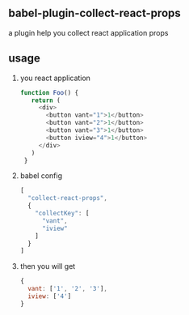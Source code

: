 ## babel-plugin-collect-react-props

a plugin help you collect react application props

## usage

1. you react application

   ```js
   function Foo() {
      return (
        <div>
          <button vant="1">1</button>
          <button vant="2">1</button>
          <button vant="3">1</button>
          <button iview="4">1</button>
        </div>
      )
    }
   ```

2. babel config

    ```js
    [
      "collect-react-props",
      {
        "collectKey": [
          "vant",
          "iview"
        ]
      }
    ]
    ```

3. then you will get

   ```js
   {
     vant: ['1', '2', '3'],
     iview: ['4']
   }
   ```
